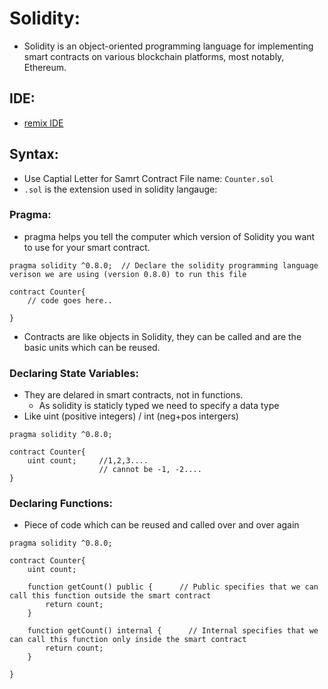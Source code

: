 # Solidity:
- Solidity is an object-oriented programming language for implementing smart contracts on various blockchain platforms, most notably, Ethereum. 

## IDE:
- [remix IDE](remix.ethereum.org)

## Syntax:
- Use Captial Letter for Samrt Contract File name: `Counter.sol`
- `.sol` is the extension used in solidity langauge:

### Pragma:
- pragma helps you tell the computer which version of Solidity you want to use for your smart contract.
```solidity
pragma solidity ^0.8.0;  // Declare the solidity programming language verison we are using (version 0.8.0) to run this file

contract Counter{
    // code goes here..
    
}
```
- Contracts are like objects in Solidity, they can be called and are the basic units which can be reused.

### Declaring State Variables:
- They are delared in smart contracts, not in functions.
  - As solidity is staticly typed we need to specify a data type
- Like uint (positive integers) / int (neg+pos intergers)
```solidity
pragma solidity ^0.8.0;

contract Counter{
    uint count;     //1,2,3....
                    // cannot be -1, -2....
}
```

### Declaring Functions:
- Piece of code which can be reused and called over and over again
```solidity
pragma solidity ^0.8.0;

contract Counter{
    uint count;
    
    function getCount() public {      // Public specifies that we can call this function outside the smart contract
        return count;
    }
    
    function getCount() internal {      // Internal specifies that we can call this function only inside the smart contract
        return count;
    }

}
```
